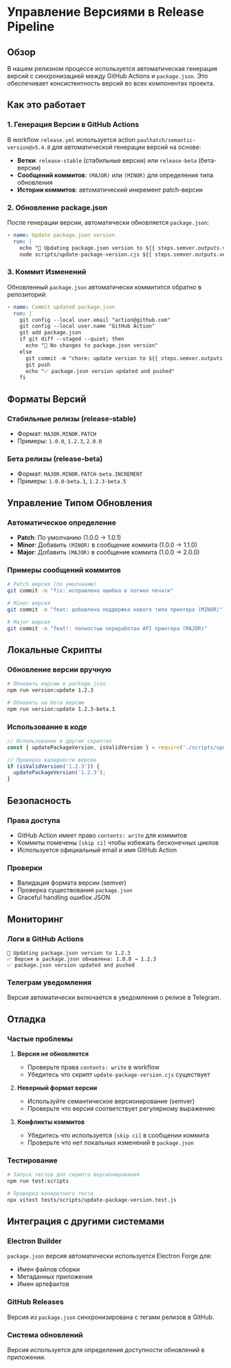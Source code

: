 # Управление Версиями в Release Pipeline

## Обзор

В нашем релизном процессе используется автоматическая генерация версий с синхронизацией между GitHub Actions и `package.json`. Это обеспечивает консистентность версий во всех компонентах проекта.

## Как это работает

### 1. Генерация Версии в GitHub Actions

В workflow `release.yml` используется action `paulhatch/semantic-version@v5.4.0` для автоматической генерации версий на основе:

- **Ветки**: `release-stable` (стабильные версии) или `release-beta` (бета-версии)
- **Сообщений коммитов**: `(MAJOR)` или `(MINOR)` для определения типа обновления
- **Истории коммитов**: автоматический инкремент patch-версии

### 2. Обновление package.json

После генерации версии, автоматически обновляется `package.json`:

```yaml
- name: Update package.json version
  run: |
    echo "🔄 Updating package.json version to ${{ steps.semver.outputs.version }}"
    node scripts/update-package-version.cjs ${{ steps.semver.outputs.version }}
```

### 3. Коммит Изменений

Обновленный `package.json` автоматически коммитится обратно в репозиторий:

```yaml
- name: Commit updated package.json
  run: |
    git config --local user.email "action@github.com"
    git config --local user.name "GitHub Action"
    git add package.json
    if git diff --staged --quiet; then
      echo "📝 No changes to package.json version"
    else
      git commit -m "chore: update version to ${{ steps.semver.outputs.version }} [skip ci]"
      git push
      echo "✅ package.json version updated and pushed"
    fi
```

## Форматы Версий

### Стабильные релизы (release-stable)
- Формат: `MAJOR.MINOR.PATCH`
- Примеры: `1.0.0`, `1.2.3`, `2.0.0`

### Бета релизы (release-beta)
- Формат: `MAJOR.MINOR.PATCH-beta.INCREMENT`
- Примеры: `1.0.0-beta.1`, `1.2.3-beta.5`

## Управление Типом Обновления

### Автоматическое определение
- **Patch**: По умолчанию (1.0.0 → 1.0.1)
- **Minor**: Добавить `(MINOR)` в сообщение коммита (1.0.0 → 1.1.0)
- **Major**: Добавить `(MAJOR)` в сообщение коммита (1.0.0 → 2.0.0)

### Примеры сообщений коммитов

```bash
# Patch версия (по умолчанию)
git commit -m "fix: исправлена ошибка в логике печати"

# Minor версия
git commit -m "feat: добавлена поддержка нового типа принтера (MINOR)"

# Major версия  
git commit -m "feat!: полностью переработан API принтера (MAJOR)"
```

## Локальные Скрипты

### Обновление версии вручную

```bash
# Обновить версию в package.json
npm run version:update 1.2.3

# Обновить на бета версию
npm run version:update 1.2.3-beta.1
```

### Использование в коде

```javascript
// Использование в других скриптах
const { updatePackageVersion, isValidVersion } = require('./scripts/update-package-version.cjs');

// Проверка валидности версии
if (isValidVersion('1.2.3')) {
  updatePackageVersion('1.2.3');
}
```

## Безопасность

### Права доступа
- GitHub Action имеет право `contents: write` для коммитов
- Коммиты помечены `[skip ci]` чтобы избежать бесконечных циклов
- Используется официальный email и имя GitHub Action

### Проверки
- Валидация формата версии (semver)
- Проверка существования `package.json`
- Graceful handling ошибок JSON

## Мониторинг

### Логи в GitHub Actions
```
🔄 Updating package.json version to 1.2.3
✅ Версия в package.json обновлена: 1.0.0 → 1.2.3  
✅ package.json version updated and pushed
```

### Телеграм уведомления
Версия автоматически включается в уведомления о релизе в Telegram.

## Отладка

### Частые проблемы

1. **Версия не обновляется**
   - Проверьте права `contents: write` в workflow
   - Убедитесь что скрипт `update-package-version.cjs` существует

2. **Неверный формат версии**
   - Используйте семантическое версионирование (semver)
   - Проверьте что версия соответствует регулярному выражению

3. **Конфликты коммитов**
   - Убедитесь что используется `[skip ci]` в сообщении коммита
   - Проверьте что нет локальных изменений в `package.json`

### Тестирование
```bash
# Запуск тестов для скрипта версионирования
npm run test:scripts

# Проверка конкретного теста
npx vitest tests/scripts/update-package-version.test.js
```

## Интеграция с другими системами

### Electron Builder
`package.json` версия автоматически используется Electron Forge для:
- Имен файлов сборки
- Метаданных приложения
- Имен артефактов

### GitHub Releases
Версия из `package.json` синхронизирована с тегами релизов в GitHub.

### Система обновлений
Версия используется для определения доступности обновлений в приложении.

